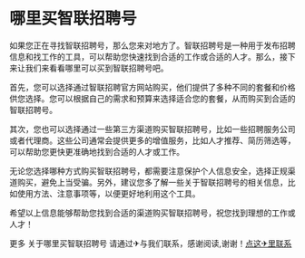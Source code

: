 # 哪里买智联招聘号

如果您正在寻找智联招聘号，那么您来对地方了。智联招聘号是一种用于发布招聘信息和找工作的工具，可以帮助您快速找到合适的工作或合适的人才。那么，接下来让我们来看看哪里可以买到智联招聘号吧。

首先，您可以选择通过智联招聘官方网站购买，他们提供了多种不同的套餐和价格供您选择。您可以根据自己的需求和预算来选择适合您的套餐，从而购买到合适的智联招聘号。

其次，您也可以选择通过一些第三方渠道购买智联招聘号，比如一些招聘服务公司或者代理商。这些公司通常会提供更多的增值服务，比如人才推荐、简历筛选等，可以帮助您更快更准确地找到合适的人才或工作。

无论您选择哪种方式购买智联招聘号，都需要注意保护个人信息安全，选择正规渠道购买，避免上当受骗。另外，建议您多了解一些关于智联招聘号的相关信息，比如使用方法、注意事项等，以便更好地利用这个工具。

希望以上信息能够帮助您找到合适的渠道购买智联招聘号，祝您找到理想的工作或人才！

更多 关于哪里买智联招聘号 请通过✈与我们联系，感谢阅读,谢谢！[点这✈里联系](https://ads.k02.cc)